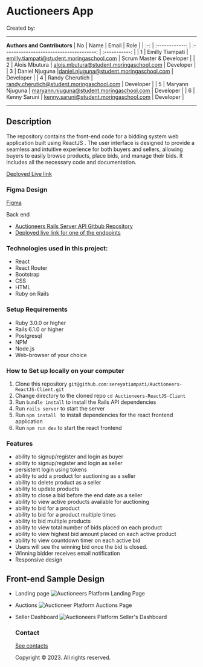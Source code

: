 # Auctioneers App
Created by: 

---
**Authors and Contributors**
| No  |      Name      |                  Email                   |     Role      |
| :-: | :------------: | :--------------------------------------: | :-----------: |
|  1 | Emilly Tiampati  | emilly.tiampati@student.moringaschool.com |   Scrum Master  & Developer    |
|  2  | Alois Mbutura  | 	alois.mbutura@student.moringaschool.com |   Developer      |
|  3  | Daniel Njuguna  |daniel.njuguna@student.moringaschool.com |   Developer      |
|  4  | Randy Cherutich  | randy.cherutich@student.moringaschool.com |   Developer        |
|  5  | Maryann Njuguna  | maryann.njuguna@student.moringaschool.com |   Developer       |
|  6  | Kenny Saruni  | kenny.saruni@student.moringaschool.com |   Developer       |

---
## Description
The repository contains the front-end code for a bidding system web application built using ReactJS . The user interface is designed to provide a seamless and intuitive experience for both buyers and sellers, allowing buyers to easily browse products, place bids, and manage their bids. It includes all the necessary code and documentation.

[Deployed Live link](https://auctioneers.vercel.app/)

### Figma Design
[Figma](https://www.figma.com/file/lDYzrdEsl1dlzT71XGUJ9c/Auctioneer-app?t=UFEMdL6vgaC2P0jV-0)

Back end
* [Auctioneers Rails Server API Gitbub Repository ](https://github.com/sereyatiampati/Auctioneers-Rails-API)
* [Deployed live link for one of the endpoints](https://testing-e1kb.onrender.com/products) 

### Technologies used in this project:
- React
- React Router
- Bootstrap
- CSS
- HTML
- Ruby on Rails


### Setup Requirements
* Ruby 3.0.0 or higher
* Rails 6.1.0 or higher
* Postgresql
* NPM
* Node.js
* Web-browser of your choice


### How to Set up locally on your computer
1. Clone this repository `git@github.com:sereyatiampati/Auctioneers-ReactJS-Client.git`
2. Change directory  to the cloned repo `cd Auctioneers-ReactJS-Client`
3. Run `bundle install` to install the Rails API dependencies 
4. Run `rails server` to start the server
5. Run `npm install ` to install dependencies for the react frontend application
6. Run `npm run dev` to start the react frontend 

### Features

* ability to signup/register and login as buyer
* ability to signup/register and login as seller
* persistent login using tokens
* ability to add a product for auctioning as a seller
* ability to delete product as a seller
* ability to update products
* ability to close a bid before the end date as a seller
* ability to view active products available for auctioning
* ability to bid for a product
* ability to bid for a product multiple times
* ability to bid multiple products
* ability to view total number of bids placed on each product
* ability to view highest bid amount placed on each active product
* ability to view countdown timer on each active bid
* Users will see the winning bid once the bid is closed. 
* Winning bidder receives email notification
* Responsive design

## Front-end Sample Design
* Landing page
<img
  src="./readme-images/homepage.png"
  alt="Auctioneers Platform Landing Page"
  title="Homepage">
* Auctions
<img
  src="./readme-images/auctions.png"
  alt="Auctioneer Platform Auctions Page"
  title="Auctions">
* Seller Dashboard
<img
  src="./readme-images/dashboard.png"
  alt="Auctioneers Platform Seller's Dashboard"
  title="Seller's Dashbord">

  ### Contact
  [See contacts](https://github.com/sereyatiampati)

  Copyright © 2023. All rights reserved.




